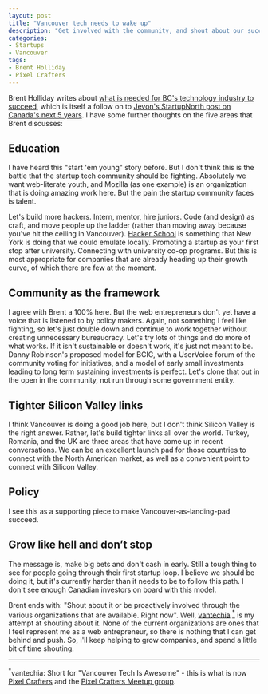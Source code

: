 ```yaml
---
layout: post
title: "Vancouver tech needs to wake up"
description: "Get involved with the community, and shout about our successes"
categories:
- Startups
- Vancouver
tags:
- Brent Holliday
- Pixel Crafters
---
```

Brent Holliday writes about <a href="http://corporate.bc.ca/news/corporate-recruiters-news-letter/2012/spring/blueprint-for-tech-industry-success">what is needed for BC's technology industry to succeed</a>, which is itself a follow on to <a href="http://startupnorth.ca/2012/04/09/canadas-next-five-years-2">Jevon's StartupNorth post on Canada's next 5 years</a>. I have some further thoughts on the five areas that Brent discusses:
<!-- more -->

<h2>Education</h2>

<p>I have heard this "start 'em young" story before. But I don't think this is the battle that the startup tech community should be fighting. Absolutely we want web-literate youth, and Mozilla (as one example) is an organization that is doing amazing work here. But the pain the startup community faces is talent.</p>

<p>Let's build more hackers. Intern, mentor, hire juniors. Code (and design) as craft, and move people up the ladder (rather than moving away because you've hit the ceiling in Vancouver). <a href="https://www.hackerschool.com/">Hacker School</a> is something that New York is doing that we could emulate locally. Promoting a startup as your first stop after university. Connecting with university co-op programs. But this is most appropriate for companies that are already heading up their growth curve, of which there are few at the moment.</p>

<h2>Community as the framework</h2>

<p>I agree with Brent a 100% here. But the web entrepreneurs don't yet have a voice that is listened to by policy makers. Again, not something I feel like fighting, so let's just double down and continue to work together without creating unnecessary bureaucracy. Let's try lots of things and do more of what works. If it isn't sustainable or doesn't work, it's just not meant to be. Danny Robinson's proposed model for BCIC, with a UserVoice forum of the community voting for initiatives, and a model of early small investments leading to long term sustaining investments is perfect. Let's clone that out in the open in the community, not run through some government entity.</p>

<h2>Tighter Silicon Valley links</h2>

<p>I think Vancouver is doing a good job here, but I don't think Silicon Valley is the right answer. Rather, let's build tighter links all over the world. Turkey, Romania, and the UK are three areas that have come up in recent conversations. We can be an excellent launch pad for those countries to connect with the North American market, as well as a convenient point to connect with Silicon Valley.</p>

<h2>Policy</h2>

<p>I see this as a supporting piece to make Vancouver-as-landing-pad succeed.</p>

<h2>Grow like hell and don’t stop</h2>

<p>The message is, make big bets and don't cash in early. Still a tough thing to see for people going through their first startup loop. I believe we should be doing it, but it's currently harder than it needs to be to follow this path. I don't see enough Canadian investors on board with this model.</p>

<p>Brent ends with: "Shout about it or be proactively involved through the various organizations that are available. Right now". Well, <a href="http://vantechia.tumblr.com">vantechia</a>&nbsp;<a href="#vantechia"><sup>*</sup></a> is my attempt at shouting about it. None of the current organizations are ones that I feel represent me as a web entrepreneur, so there is nothing that I can get behind and push. So, I'll keep helping to grow companies, and spend a little bit of time shouting.</p>

-----

<a name="vantechia"><sup>*</sup>vantechia:</a>&nbsp;Short for "Vancouver Tech Is Awesome" - this is what is now <a href="http://www.pixelcrafters.ca">Pixel Crafters</a> and the <a href="http://meetups.pixelcrafters.ca">Pixel Crafters Meetup group</a>.



